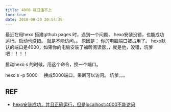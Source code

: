 ```yaml
---
title: 4000 端口连不上
toc: true
date: 2018-08-20 20:54:39
---
```

最近在用hexo 搭建github pages 时，遇到一个问题，
hexo安装没错，也能成功运行。启动也没错。
就是不能访问。。
原因是：
你的电脑端口被占用了。
hexo默认的端口是4000，如果你的电脑安装了福昕阅读器，，就是他，没错，坑爹吧！！！！

启动hexo s 的时候，用这个命令，换一个端口。

hexo s -p 5000    
换成5000端口，果断可以访问。
坑爹。。。








## REF

- [hexo安装成功，并且正确运行，但是localhost:4000不能访问](https://blog.csdn.net/u012246342/article/details/51543370)
